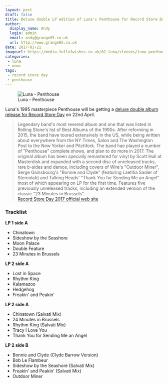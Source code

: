 ```yaml
---
layout: post
draft: false
title: Deluxe double LP edition of Luna's Penthouse for Record Store Day 2017
author:
  display_name: Andy
  login: admin
  email: andy@grange85.co.uk
  url: http://www.grange85.co.uk
date: 2017-03-21
imageurl: https://media.fullofwishes.co.uk/02-luna/sleeves/luna_penthouse.jpg
categories:
 - luna
 - news
tags:
 - record store day
 - penthouse
---
```

<figure class="caption aligncenter"><img src="https://media.fullofwishes.co.uk/02-luna/sleeves/luna_penthouse.jpg" alt="Luna - Penthouse" /><figcaption class="caption-text">Luna - Penthouse</figcaption></figure>
<p class="lead">Luna's 1995 masterpiece Penthouse will be getting a <a href="http://www.recordstoreday.com/SpecialRelease/9315">deluxe double album release for Record Store Day</a> on 22nd April.</p>

<blockquote>Legendary band's most revered album and one that was listed in Rolling Stone's list of Best Albums of the 1990s. After reforming in 2015, the band have toured extensively in the US, while being written about everywhere from the NY Times, Salon and The Washington Post to the New Yorker and Pitchfork. The band hae played a number of "Penthouse" complete shows, and plan to do more in 2017. The original album has been specially remastered for vinyl by Scott Hull at Masterdisk and expanded with a second disc of unreleased tracks, rare b-sides and demos, including covers of Wire's "Outdoor Miner", Serge Gainsbourg's "Bonnie and Clyde" (featuring Laetitia Sadier of Stereolab) and Talking Heads' "Thank You for Sending Me an Angel" most of which appearing on LP for the first time. Features five previously unreleased tracks, including an extended version of the classic "23 Minutes in Brussels".
<footer><a href="http://www.recordstoreday.com/SpecialRelease/9315">Record Store Day 2017 official web site</a></footer>
</blockquote>

<h3>Tracklist</h3>
<strong>LP 1 side A</strong>
<ul>
<li>Chinatown </li>
<li>Sideshow by the Seashore</li>
<li>Moon Palace </li>
<li>Double Feature </li>
<li>23 Minutes in Brussels </li>
</ul>
<strong>LP 2 side A</strong>
<ul>
<li>Lost in Space</li>
<li>Rhythm King</li>
<li>Kalamazoo</li>
<li>Hedgehog</li>
<li>Freakin' and Peakin' </li>
</ul>
<strong>LP 2 side A</strong>
<ul>
<li>Chinatown (Salvati Mix)</li>
<li>24 Minutes in Brussels </li>
<li>Rhythm King (Salvati Mix)</li>
<li>Tracy I Love You</li>
<li>Thank You for Sending Me an Angel  </li>
</ul>
<strong>LP 2 side B</strong>
<ul>
<li>Bonnie and Clyde (Clyde Barrow Version)</li>
<li>Bob Le Flambeur</li>
<li>Sideshow by the Seashore (Salvati Mix)</li>
<li>Freakin' and Peakin' (Salvati Mix)</li>
<li>Outdoor Miner </li>
</ul>
